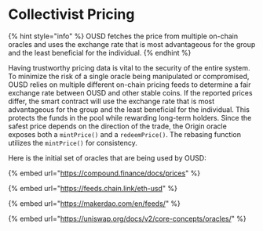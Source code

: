 # Collectivist Pricing

{% hint style="info" %}
OUSD fetches the price from multiple on-chain oracles and uses the exchange rate that is most advantageous for the group and the least beneficial for the individual.
{% endhint %}

Having trustworthy pricing data is vital to the security of the entire system. To minimize the risk of a single oracle being manipulated or compromised, OUSD relies on multiple different on-chain pricing feeds to determine a fair exchange rate between OUSD and other stable coins. If the reported prices differ, the smart contract will use the exchange rate that is most advantageous for the group and the least beneficial for the individual. This protects the funds in the pool while rewarding long-term holders. Since the safest price depends on the direction of the trade, the Origin oracle exposes both a `mintPrice()` and a `redeemPrice()`. The rebasing function utilizes the `mintPrice()` for consistency.

Here is the initial set of oracles that are being used by OUSD: 

{% embed url="https://compound.finance/docs/prices" %}

{% embed url="https://feeds.chain.link/eth-usd" %}

{% embed url="https://makerdao.com/en/feeds/" %}

{% embed url="https://uniswap.org/docs/v2/core-concepts/oracles/" %}



